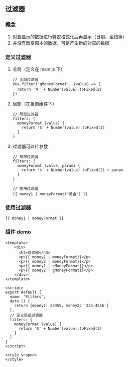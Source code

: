 ## 过滤器

### 概念

1. 对要显示的数据进行特定格式化后再显示（日期，金钱等）
2. 并没有改变原本的数据，可是产生新的对应的数据



### 定义过滤器

1. 全局（定义在 main.js 下）

   ```vue
   // 全局过滤器
   Vue.filter('gMoneyFormat', (value) => {
     return '￥' + Number(value).toFixed(2)
   })
   ```

2. 局部（在当前组件下）

   ```vue
   // 局部过滤器
   filters: {
     moneyFormat (value) {
       return '$' + Number(value).toFixed(2)
     }
   }
   ```

3. 过滤器可以传参数

   ```vue
   // 局部过滤器
   filters: {
     moneyFormat (value, param) {
       return '$' + Number(value).toFixed(2) + param
     }
   }
   
   // 使用过滤器
   {{ money1 | moneyFormat("美金") }}
   ```



### 使用过滤器

```vue
{{ money1 | moneyFormat }}
```



### 组件 demo

```vue
<template>
    <div>
      <h3>过滤器</h3>
      <p>{{ money1 | moneyFormat}}</p>
      <p>{{ money2 | moneyFormat}}</p>
      <p>{{ money1 | gMoneyFormat}}</p>
      <p>{{ money2 | gMoneyFormat}}</p>
    </div>
</template>

<script>
export default {
  name: 'Filters',
  data () {
    return {money1: 23455, money2: '223.4556'}
  },
  // 定义局部过滤器
  filters: {
    moneyFormat (value) {
      return '$' + Number(value).toFixed(2)
    }
  }
}
</script>

<style scoped>
</style>
```





